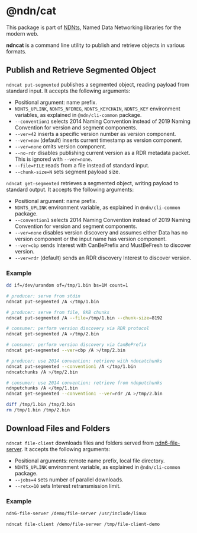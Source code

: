 # @ndn/cat

This package is part of [NDNts](https://yoursunny.com/p/NDNts/), Named Data Networking libraries for the modern web.

**ndncat** is a command line utility to publish and retrieve objects in various formats.

## Publish and Retrieve Segmented Object

`ndncat put-segmented` publishes a segmented object, reading payload from standard input.
It accepts the following arguments:

* Positional argument: name prefix.
* `NDNTS_UPLINK`, `NDNTS_NFDREG`, `NDNTS_KEYCHAIN`, `NDNTS_KEY` environment variables, as explained in `@ndn/cli-common` package.
* `--convention1` selects 2014 Naming Convention instead of 2019 Naming Convention for version and segment components.
* `--ver=42` inserts a specific version number as version component.
* `--ver=now` (default) inserts current timestamp as version component.
* `--ver=none` omits version component.
* `--no-rdr` disables publishing current version as a RDR metadata packet. This is ignored with `--ver=none`.
* `--file=FILE` reads from a file instead of standard input.
* `--chunk-size=N` sets segment payload size.

`ndncat get-segmented` retrieves a segmented object, writing payload to standard output.
It accepts the following arguments:

* Positional argument: name prefix.
* `NDNTS_UPLINK` environment variable, as explained in `@ndn/cli-common` package.
* `--convention1` selects 2014 Naming Convention instead of 2019 Naming Convention for version and segment components.
* `--ver=none` disables version discovery and assumes either Data has no version component or the input name has version component.
* `--ver=cbp` sends Interest with CanBePrefix and MustBeFresh to discover version.
* `--ver=rdr` (default) sends an RDR discovery Interest to discover version.

### Example

```bash
dd if=/dev/urandom of=/tmp/1.bin bs=1M count=1

# producer: serve from stdin
ndncat put-segmented /A </tmp/1.bin

# producer: serve from file, 8KB chunks
ndncat put-segmented /A --file=/tmp/1.bin --chunk-size=8192

# consumer: perform version discovery via RDR protocol
ndncat get-segmented /A >/tmp/2.bin

# consumer: perform version discovery via CanBePrefix
ndncat get-segmented --ver=cbp /A >/tmp/2.bin

# producer: use 2014 convention; retrieve with ndncatchunks
ndncat put-segmented --convention1 /A </tmp/1.bin
ndncatchunks /A >/tmp/2.bin

# consumer: use 2014 convention; retrieve from ndnputchunks
ndnputchunks /A </tmp/1.bin
ndncat get-segmented --convention1 --ver=rdr /A >/tmp/2.bin

diff /tmp/1.bin /tmp/2.bin
rm /tmp/1.bin /tmp/2.bin
```

## Download Files and Folders

`ndncat file-client` downloads files and folders served from [ndn6-file-server](https://github.com/yoursunny/ndn6-tools/blob/main/file-server.md).
It accepts the following arguments:

* Positional arguments: remote name prefix, local file directory.
* `NDNTS_UPLINK` environment variable, as explained in `@ndn/cli-common` package.
* `--jobs=4` sets number of parallel downloads.
* `--retx=10` sets Interest retransmission limit.

### Example

```bash
ndn6-file-server /demo/file-server /usr/include/linux

ndncat file-client /demo/file-server /tmp/file-client-demo
```
